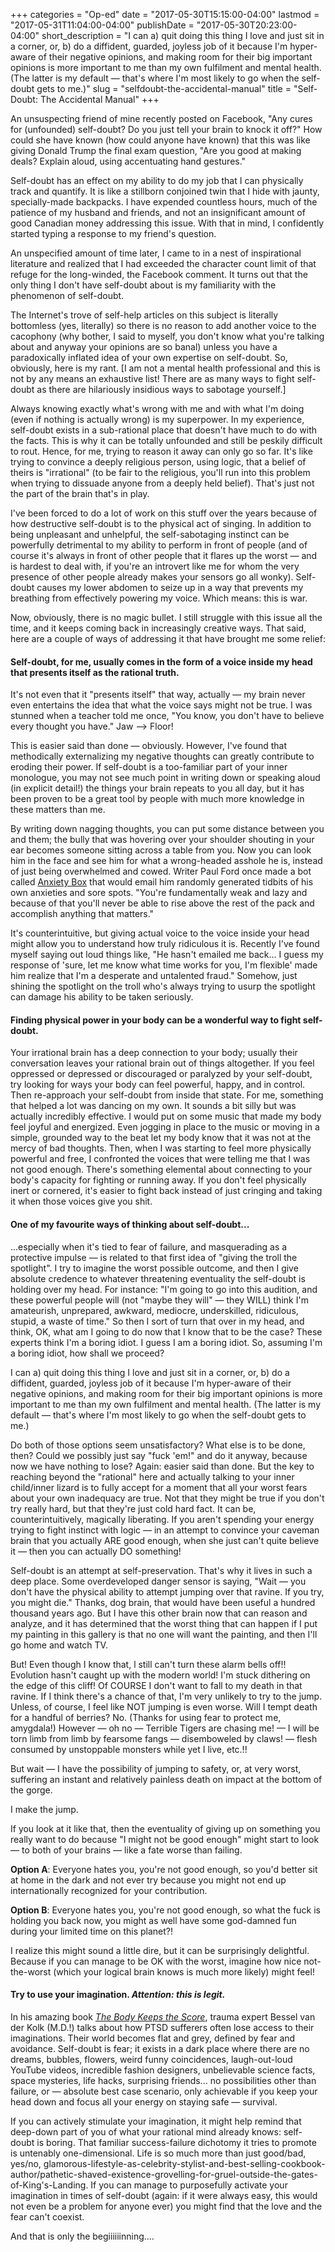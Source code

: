 +++
categories = "Op-ed"
date = "2017-05-30T15:15:00-04:00"
lastmod = "2017-05-31T11:04:00-04:00"
publishDate = "2017-05-30T20:23:00-04:00"
short_description = "I can a) quit doing this thing I love and just sit in a corner, or, b) do a diffident, guarded, joyless job of it because I&#039;m hyper-aware of their negative opinions, and making room for their big important opinions is more important to me than my own fulfilment and mental health. (The latter is my default — that&#039;s where I&#039;m most likely to go when the self-doubt gets to me.)"
slug = "selfdoubt-the-accidental-manual"
title = "Self-Doubt: The Accidental Manual"
+++

An unsuspecting friend of mine recently posted on Facebook, "Any cures for (unfounded) self-doubt? Do you just tell your brain to knock it off?" How could she have known (how could anyone have known) that this was like giving Donald Trump the final exam question, "Are you good at making deals? Explain aloud, using accentuating hand gestures." 
 
Self-doubt has an effect on my ability to do my job that I can physically track and quantify. It is like a stillborn conjoined twin that I hide with jaunty, specially-made backpacks. I have expended countless hours, much of the patience of my husband and friends, and not an insignificant amount of good Canadian money addressing this issue. With that in mind, I confidently started typing a response to my friend's question.

An unspecified amount of time later, I came to in a nest of inspirational literature and realized that I had exceeded the character count limit of that refuge for the long-winded, the Facebook comment. It turns out that the only thing I don't have self-doubt about is my familiarity with the phenomenon of self-doubt.

The Internet's trove of self-help articles on this subject is literally bottomless (yes, literally) so there is no reason to add another voice to the cacophony (why bother, I said to myself, you don't know what you're talking about and anyway your opinions are so banal) unless you have a paradoxically inflated idea of your own expertise on self-doubt. So, obviously, here is my rant. [I am not a mental health professional and this is not by any means an exhaustive list! There are as many ways to fight self-doubt as there are hilariously insidious ways to sabotage yourself.]

Always knowing exactly what's wrong with me and with what I'm doing (even if nothing is actually wrong) is my superpower. In my experience, self-doubt exists in a sub-rational place that doesn't have much to do with the facts. This is why it can be totally unfounded and still be peskily difficult to rout. Hence, for me, trying to reason it away can only go so far. It's like trying to convince a deeply religious person, using logic, that a belief of theirs is "irrational" (to be fair to the religious, you'll run into this problem when trying to dissuade anyone from a deeply held belief). That's just not the part of the brain that's in play. 
 
I've been forced to do a lot of work on this stuff over the years because of how destructive self-doubt is to the physical act of singing. In addition to being unpleasant and unhelpful, the self-sabotaging instinct can be powerfully detrimental to my ability to perform in front of people (and of course it's always in front of other people that it flares up the worst — and is hardest to deal with, if you're an introvert like me for whom the very presence of other people already makes your sensors go all wonky). Self-doubt causes my lower abdomen to seize up in a way that prevents my breathing from effectively powering my voice. Which means: this is war. 

Now, obviously, there is no magic bullet. I still struggle with this issue all the time, and it keeps coming back in increasingly creative ways. That said, here are a couple of ways of addressing it that have brought me some relief:

#### Self-doubt, for me, usually comes in the form of a voice inside my head that presents itself as the rational truth. 

It's not even that it "presents itself" that way, actually — my brain never even entertains the idea that what the voice says might not be true. I was stunned when a teacher told me once, "You know, you don't have to believe every thought you have." Jaw --> Floor! 
 
This is easier said than done — obviously. However, I've found that methodically externalizing my negative thoughts can greatly contribute to eroding their power. If self-doubt is a too-familiar part of your inner monologue, you may not see much point in writing down or speaking aloud (in explicit detail!) the things your brain repeats to you all day, but it has been proven to be a great tool by people with much more knowledge in these matters than me. 

By writing down nagging thoughts, you can put some distance between you and them; the bully that was hovering over your shoulder shouting in your ear becomes someone sitting across a table from you. Now you can look him in the face and see him for what a wrong-headed asshole he is, instead of just being overwhelmed and cowed. Writer Paul Ford once made a bot called [Anxiety Box](http://anxietybox.com/) that would email him randomly generated tidbits of his own anxieties and sore spots. "You're fundamentally weak and lazy and because of that you'll never be able to rise above the rest of the pack and accomplish anything that matters." 
 
It's counterintuitive, but giving actual voice to the voice inside your head might allow you to understand how truly ridiculous it is. Recently I've found myself saying out loud things like, "He hasn't emailed me back... I guess my response of 'sure, let me know what time works for you, I'm flexible' made him realize that I'm a desperate and untalented fraud." Somehow, just shining the spotlight on the troll who's always trying to usurp the spotlight can damage his ability to be taken seriously.

#### Finding physical power in your body can be a wonderful way to fight self-doubt. 

Your irrational brain has a deep connection to your body; usually their conversation leaves your rational brain out of things altogether. If you feel oppressed or depressed or discouraged or paralyzed by your self-doubt, try looking for ways your body can feel powerful, happy, and in control. Then re-approach your self-doubt from inside that state. For me, something that helped a lot was dancing on my own. It sounds a bit silly but was actually incredibly effective. I would put on some music that made my body feel joyful and energized. Even jogging in place to the music or moving in a simple, grounded way to the beat let my body know that it was not at the mercy of bad thoughts. Then, when I was starting to feel more physically powerful and free, I confronted the voices that were telling me that I was not good enough. There's something elemental about connecting to your body's capacity for fighting or running away. If you don't feel physically inert or cornered, it's easier to fight back instead of just cringing and taking it when those voices give you shit.


#### One of my favourite ways of thinking about self-doubt... 

...especially when it's tied to fear of failure, and masquerading as a protective impulse — is related to that first idea of "giving the troll the spotlight". I try to imagine the worst possible outcome, and then I give absolute credence to whatever threatening eventuality the self-doubt is holding over my head. For instance: "I'm going to go into this audition, and these powerful people will (not "maybe they will" — they WILL) think I'm amateurish, unprepared, awkward, mediocre, underskilled, ridiculous, stupid, a waste of time." So then I sort of turn that over in my head, and think, OK, what am I going to do now that I know that to be the case? These experts think I'm a boring idiot. I guess I am a boring idiot. So, assuming I'm a boring idiot, how shall we proceed? 

I can a) quit doing this thing I love and just sit in a corner, or, b) do a diffident, guarded, joyless job of it because I'm hyper-aware of their negative opinions, and making room for their big important opinions is more important to me than my own fulfilment and mental health. (The latter is my default — that's where I'm most likely to go when the self-doubt gets to me.) 
 
Do both of those options seem unsatisfactory? What else is to be done, then? Could we possibly just say "fuck 'em!" and do it anyway, because now we have nothing to lose? Again: easier said than done. But the key to reaching beyond the "rational" here and actually talking to your inner child/inner lizard is to fully accept for a moment that all your worst fears about your own inadequacy are true. Not that they might be true if you don't try really hard, but that they're just cold hard fact. It can be, counterintuitively, magically liberating. If you aren't spending your energy trying to fight instinct with logic — in an attempt to convince your caveman brain that you actually ARE good enough, when she just can't quite believe it — then you can actually DO something! 
 
Self-doubt is an attempt at self-preservation. That's why it lives in such a deep place. Some overdeveloped danger sensor is saying, "Wait — you don't have the physical ability to attempt jumping over that ravine. If you try, you might die." Thanks, dog brain, that would have been useful a hundred thousand years ago. But I have this other brain now that can reason and analyze, and it has determined that the worst thing that can happen if I put my painting in this gallery is that no one will want the painting, and then I'll go home and watch TV. 
 
But! Even though I know that, l still can't turn these alarm bells off!! Evolution hasn't caught up with the modern world! I'm stuck dithering on the edge of this cliff! Of COURSE I don't want to fall to my death in that ravine. If I think there's a chance of that, I'm very unlikely to try to the jump. Unless, of course, I feel like NOT jumping is even worse. Will I tempt death for a handful of berries? No. (Thanks for using fear to protect me, amygdala!) However — oh no — Terrible Tigers are chasing me! — I will be torn limb from limb by fearsome fangs — disemboweled by claws! — flesh consumed by unstoppable monsters while yet I live, etc.!!
 
But wait — I have the possibility of jumping to safety, or, at very worst, suffering an instant and relatively painless death on impact at the bottom of the gorge. 
 
I make the jump. 
 
If you look at it like that, then the eventuality of giving up on something you really want to do because "I might not be good enough" might start to look — to both of your brains — like a fate worse than failing. 
 
**Option A**: Everyone hates you, you're not good enough, so you'd better sit at home in the dark and not ever try because you might not end up internationally recognized for your contribution. 
 
**Option B**: Everyone hates you, you're not good enough, so what the fuck is holding you back now, you might as well have some god-damned fun during your limited time on this planet?! 
 
I realize this might sound a little dire, but it can be surprisingly delightful. Because if you can manage to be OK with the worst, imagine how nice not-the-worst (which your logical brain knows is much more likely) might feel!

#### Try to use your imagination. ***Attention: this is legit.***
 
In his amazing book [*The Body Keeps the Score*](http://www.audible.com/t2/title?asin=B00OAOQJXY&source_code=GO1GB907ESH060513&mkwid=sJaI3gajQ_dc&pcrid=152669695569&pmt=e&pkw=the%20body%20keeps%20the%20score%20book&cvosrc=ppc.google.the%20body%20keeps%20the%20score%20book&cvo_campaign=250472289&cvo_crid=152669695569&Matchtype=e&gclid=CjwKEAjwsLTJBRCvibaW9bGLtUESJAC4wKw1L_uOYwJIZTGMB4Z_wxXcUdVDNmkvEBpfhtly1sIGlRoCX7Xw_wcB), trauma expert Bessel van der Kolk (M.D.!) talks about how PTSD sufferers often lose access to their imaginations. Their world becomes flat and grey, defined by fear and avoidance. Self-doubt is fear; it exists in a dark place where there are no dreams, bubbles, flowers, weird funny coincidences, laugh-out-loud YouTube videos, incredible fashion designers, unbelievable science facts, space mysteries, life hacks, surprising friends... no possibilities other than failure, or — absolute best case scenario, only achievable if you keep your head down and focus all your energy on staying safe — survival. 
 
If you can actively stimulate your imagination, it might help remind that deep-down part of you of what your rational mind already knows: self-doubt is boring. That familiar success-failure dichotomy it tries to promote is untenably one-dimensional. Life is so much more than just good/bad, yes/no, glamorous-lifestyle-as-celebrity-stylist-and-best-selling-cookbook-author/pathetic-shaved-existence-grovelling-for-gruel-outside-the-gates-of-King's-Landing. If you can manage to purposefully activate your imagination in times of self-doubt (again: if it were always easy, this would not even be a problem for anyone ever) you might find that the love and the fear can't coexist.


And that is only the begiiiiiinning….

